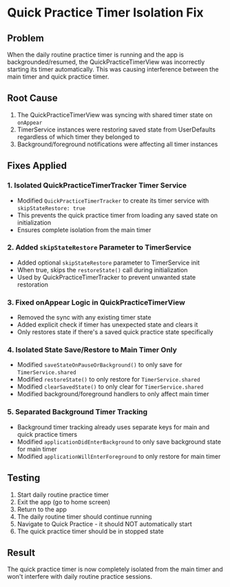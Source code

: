 # Quick Practice Timer Isolation Fix

## Problem
When the daily routine practice timer is running and the app is backgrounded/resumed, the QuickPracticeTimerView was incorrectly starting its timer automatically. This was causing interference between the main timer and quick practice timer.

## Root Cause
1. The QuickPracticeTimerView was syncing with shared timer state on `onAppear`
2. TimerService instances were restoring saved state from UserDefaults regardless of which timer they belonged to
3. Background/foreground notifications were affecting all timer instances

## Fixes Applied

### 1. Isolated QuickPracticeTimerTracker Timer Service
- Modified `QuickPracticeTimerTracker` to create its timer service with `skipStateRestore: true`
- This prevents the quick practice timer from loading any saved state on initialization
- Ensures complete isolation from the main timer

### 2. Added `skipStateRestore` Parameter to TimerService
- Added optional `skipStateRestore` parameter to TimerService init
- When true, skips the `restoreState()` call during initialization
- Used by QuickPracticeTimerTracker to prevent unwanted state restoration

### 3. Fixed onAppear Logic in QuickPracticeTimerView
- Removed the sync with any existing timer state
- Added explicit check if timer has unexpected state and clears it
- Only restores state if there's a saved quick practice state specifically

### 4. Isolated State Save/Restore to Main Timer Only
- Modified `saveStateOnPauseOrBackground()` to only save for `TimerService.shared`
- Modified `restoreState()` to only restore for `TimerService.shared`
- Modified `clearSavedState()` to only clear for `TimerService.shared`
- Modified background/foreground handlers to only affect main timer

### 5. Separated Background Timer Tracking
- Background timer tracking already uses separate keys for main and quick practice timers
- Modified `applicationDidEnterBackground` to only save background state for main timer
- Modified `applicationWillEnterForeground` to only restore for main timer

## Testing
1. Start daily routine practice timer
2. Exit the app (go to home screen)
3. Return to the app
4. The daily routine timer should continue running
5. Navigate to Quick Practice - it should NOT automatically start
6. The quick practice timer should be in stopped state

## Result
The quick practice timer is now completely isolated from the main timer and won't interfere with daily routine practice sessions.